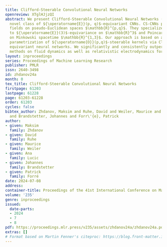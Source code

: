 ```yaml
---
title: Clifford-Steerable Convolutional Neural Networks
openreview: XTglHJjzQI
abstract: We present Clifford-Steerable Convolutional Neural Networks (CS-CNNs), a
  novel class of ${\operatorname{E}}(p, q)$-equivariant CNNs. CS-CNNs process multivector
  fields on pseudo-Euclidean spaces $\mathbb{R}^{p,q}$. They specialize, for instance,
  to ${\operatorname{E}}(3)$-equivariance on $\mathbb{R}^3$ and Poincaré-equivariance
  on Minkowski spacetime $\mathbb{R}^{1,3}$. Our approach is based on an implicit
  parametrization of ${\operatorname{O}}(p,q)$-steerable kernels via Clifford group
  equivariant neural networks. We significantly and consistently outperform baseline
  methods on fluid dynamics as well as relativistic electrodynamics forecasting tasks.
layout: inproceedings
series: Proceedings of Machine Learning Research
publisher: PMLR
issn: 2640-3498
id: zhdanov24a
month: 0
tex_title: Clifford-Steerable Convolutional Neural Networks
firstpage: 61203
lastpage: 61228
page: 61203-61228
order: 61203
cycles: false
bibtex_author: Zhdanov, Maksim and Ruhe, David and Weiler, Maurice and Lucic, Ana
  and Brandstetter, Johannes and Forr\'{e}, Patrick
author:
- given: Maksim
  family: Zhdanov
- given: David
  family: Ruhe
- given: Maurice
  family: Weiler
- given: Ana
  family: Lucic
- given: Johannes
  family: Brandstetter
- given: Patrick
  family: Forré
date: 2024-07-08
address:
container-title: Proceedings of the 41st International Conference on Machine Learning
volume: '235'
genre: inproceedings
issued:
  date-parts:
  - 2024
  - 7
  - 8
pdf: https://proceedings.mlr.press/v235/assets/zhdanov24a/zhdanov24a.pdf
extras: []
# Format based on Martin Fenner's citeproc: https://blog.front-matter.io/posts/citeproc-yaml-for-bibliographies/
---
```


